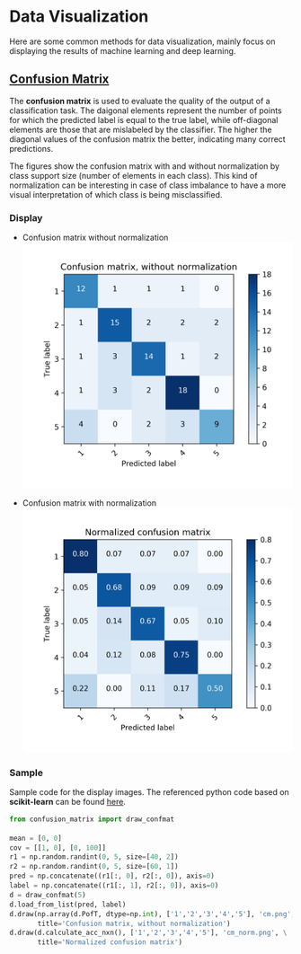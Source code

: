 # Data Visualization
Here are some common methods for data visualization, mainly focus on displaying the results of machine learning and deep learning.

## [Confusion Matrix](confusion_matrix.py)
The **confusion matrix** is used to evaluate the quality of the output of a classification task. The daigonal elements represent the number of points for which the predicted label is equal to the true label, while off-diagonal elements are those that are mislabeled by the classifier. The higher the diagonal values of the confusion matrix the better, indicating many correct predictions.

The figures show the confusion matrix with and without normalization by class support size (number of elements in each class). This kind of normalization can be interesting in case of class imbalance to have a more visual interpretation of which class is being misclassified.

### Display
* Confusion matrix without normalization
![alt tag](cm.png)

* Confusion matrix with normalization
![alt tag](cm_norm.png)

### Sample
Sample code for the display images. The referenced python code based on **scikit-learn** can be found [here](http://scikit-learn.org/stable/auto_examples/model_selection/plot_confusion_matrix.html).

```python
from confusion_matrix import draw_confmat

mean = [0, 0]
cov = [[1, 0], [0, 100]]
r1 = np.random.randint(0, 5, size=[40, 2])
r2 = np.random.randint(0, 5, size=[60, 1])
pred = np.concatenate((r1[:, 0], r2[:, 0]), axis=0)
label = np.concatenate((r1[:, 1], r2[:, 0]), axis=0)
d = draw_confmat(5)
d.load_from_list(pred, label)
d.draw(np.array(d.PofT, dtype=np.int), ['1','2','3','4','5'], 'cm.png', \
       title='Confusion matrix, without normalization')
d.draw(d.calculate_acc_nxn(), ['1','2','3','4','5'], 'cm_norm.png', \
       title='Normalized confusion matrix')
```